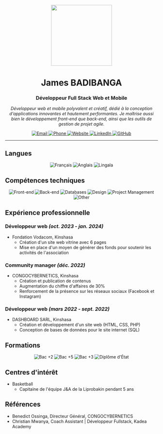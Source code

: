 <p align="center">
  <img src="https://media.giphy.com/media/M9gbBd9nbDrOTu1Mqx/giphy.gif" width="200" height="200" />
</p>

<h1 align="center">James BADIBANGA</h1>
<h3 align="center">Développeur Full Stack Web et Mobile</h3>

<p align="center">
  <em>Développeur web et mobile polyvalent et créatif, dédié à la conception d'applications innovantes et hautement performantes. Je maîtrise aussi bien le développement front-end que back-end, ainsi que les outils de gestion de projet agile.</em>
</p>

<div align="center">
  <a href="mailto:crihojames@gmail.com">
    <img src="https://img.shields.io/badge/Email-crihojames%40gmail.com-blue?style=flat-square&logo=gmail" alt="Email">
  </a>
  <a href="tel:+243828585837">
    <img src="https://img.shields.io/badge/Phone-+243%20828%20585%20837-blue?style=flat-square&logo=whatsapp" alt="Phone">
  </a>
  <a href="https://jamesbadibanga.com">
    <img src="https://img.shields.io/badge/Website-jamesbadibanga.com-blue?style=flat-square&logo=internet-explorer" alt="Website">
  </a>
  <a href="https://linkedin.com/james-badibanga">
    <img src="https://img.shields.io/badge/LinkedIn-james--badibanga-blue?style=flat-square&logo=linkedin" alt="LinkedIn">
  </a>
  <a href="https://github.com/Crihojames">
    <img src="https://img.shields.io/badge/GitHub-Crihojames-blue?style=flat-square&logo=github" alt="GitHub">
  </a>
</div>

---

## Langues
<div align="center">
  <img src="https://img.shields.io/badge/Français-courant-green?style=flat-square" alt="Français">
  <img src="https://img.shields.io/badge/Anglais-courant-green?style=flat-square" alt="Anglais">
  <img src="https://img.shields.io/badge/Lingala-langue%20maternelle-green?style=flat-square" alt="Lingala">
</div>

## Compétences techniques
<div align="center">
  <img src="https://img.shields.io/badge/Front--end-HTML%2C%20CSS%2C%20JavaScript%2C%20React--js%2C%20Tailwind--CSS%2C%20Bootstrap-blue?style=flat-square" alt="Front-end">
  <img src="https://img.shields.io/badge/Back--end-Express--js%2C%20Node--js-blue?style=flat-square" alt="Back-end">
  <img src="https://img.shields.io/badge/Databases-PostgreSQL%2C%20Firebase-blue?style=flat-square" alt="Databases">
  <img src="https://img.shields.io/badge/Design-UX%2FUI%2C%20Figma-blue?style=flat-square" alt="Design">
  <img src="https://img.shields.io/badge/Project%20Management-Asana%2C%20Trello%2C%20Notion%2C%20Git%20%26%20GitHub-blue?style=flat-square" alt="Project Management">
  <img src="https://img.shields.io/badge/Other-Microsoft%20Office%2C%20Google%20Workspace%2C%20WordPress%2C%20Adobe%20Creative%20Cloud-blue?style=flat-square" alt="Other">
</div>

## Expérience professionnelle
### Développeur web *(oct. 2023 - jan. 2024)*
- Fondation Vodacom, Kinshasa
  - Création d'un site web vitrine avec 6 pages
  - Mise en place d'un moyen de générer des fonds pour soutenir les activités de l'association

### Community manager *(déc. 2022)*
- CONGOCYBERNETICS, Kinshasa
  - Création et publication de contenus
  - Augmentation du chiffre d'affaires de 30%
  - Renforcement de la présence sur les réseaux sociaux (Facebook et Instagram)

### Développeur web *(mars 2022 - sept. 2022)*
- DASHBOARD SARL, Kinshasa
  - Création et développement d'un site web (HTML, CSS, PHP)
  - Conception de bases de données pour le site internet (SQL)

## Formations
<div align="center">
  <img src="https://img.shields.io/badge/Bac%20%2B2-Développement%20web%20et%20mobile-yellow?style=flat-square" alt="Bac +2">
  <img src="https://img.shields.io/badge/Bac%20%2B5-Système%20d'Information%20et%20Administration%20des%20Bases%20de%20Données-yellow?style=flat-square" alt="Bac +5">
  <img src="https://img.shields.io/badge/Bac%20%2B3-Informatique%20de%20Gestion-yellow?style=flat-square" alt="Bac +3">
  <img src="https://img.shields.io/badge/Diplôme%20d'État-Biochimie-yellow?style=flat-square" alt="Diplôme d'État">
</div>

## Centres d'intérêt
- Basketball
  - Capitaine de l'équipe J&A de la Liprobakin pendant 5 ans

## Références
- Benedict Ossinga, Directeur Général, CONGOCYBERNETICS
- Christian Mwanya, Coach Assistant | Développeur Fullstack, Kadea Academy